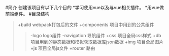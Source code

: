 #简介
创建该项目有以下几个目的
*学习使用vue以及与vue相关插件。
*用vue做前端组件。
#目录结构
>+build	webpack打包后的文件
>+components	项目中用到的公共组件
>>-logo	logo组件
>>-navigation	导航组件
>+css	项目全局css样式
>+db	项目用到的静态数据和模拟获取数据库json数据
>+img	项目全局图片
>+js	项目全局js文件
>+router	路由